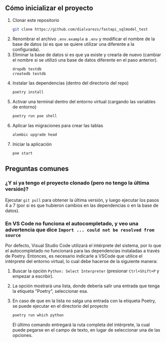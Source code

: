## Cómo inicializar el proyecto

1. Clonar este repositorio
	```bash
	git clone https://github.com/dialvarezs/fastapi_sqlmodel_test
	```
2. Renombrar el archivo `.env.example` a `.env` y modificar el nombre de la base de datos (si es que se quiere utilizar una diferente a la configurada).
3. Eliminar la base de datos si es que ya existe y crearla de nuevo (cambiar el nombre si se utilizó una base de datos diferente en el paso anterior).
	```bash
	dropdb testdb
	createdb testdb
	```
4. Instalar las dependencias (dentro del directorio del repo)
	```bash
	poetry install
	```
5. Activar una terminal dentro del entorno virtual (cargando las variables de entorno)
	```bash
	poetry run poe shell
	```
6. Aplicar las migraciones para crear las tablas
	```bash
	alembic upgrade head
	```
7. Iniciar la aplicación
	```bash
	poe start
	```

## Preguntas comunes

### ¿Y si ya tengo el proyecto clonado (pero no tengo la última versión)?

Ejecutar `git pull` para obtener la última versión, y luego ejecutar los pasos 4 a 7 (por si es que hubieron cambios en las dependencias o en la base de datos).

### En VS Code no funciona el autocompletado, y veo una advertencia que dice `Import ... could not be resolved from source`

Por defecto, Visual Studio Code utilizará el intérprete del sistema, por lo que el autocompletado no funcionará para las dependencias instaladas a través de Poetry. Entonces, es necesario indicarle a VSCode que utilice el intérprete del entorno virtual, lo cual debe hacerse de la siguiente manera:

1. Buscar la opción `Python: Select Interpreter` (presionar `Ctrl+Shift+P` y empezar a escribir).

2. La opción mostrará una lista, donde debería salir una entrada que tenga la etiqueta "Poetry", seleccionar esa.

3. En caso de que en la lista no salga una entrada con la etiqueta Poetry, se puede ejecutar en el directorio del proyecto
   
   ```bash
   poetry run which python
   ```
   
   El último comando entregará la ruta completa del intérprete, la cual puede pegarse en el campo de texto, en lugar de seleccionar una de las opciones.